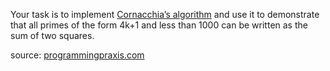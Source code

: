 Your task is to implement [Cornacchia’s algorithm](http://en.wikipedia.org/wiki/Cornacchia's_algorithm) and use it to demonstrate that all primes of the form 4k+1 and less than 1000 can be written as the sum of two squares.

source: [programmingpraxis.com](http://programmingpraxis.com/2012/04/03/cornacchias-algorithm/)


